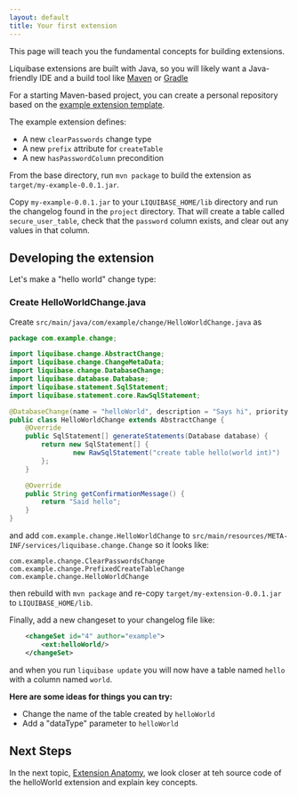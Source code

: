 ```yaml
---
layout: default
title: Your first extension
---
```


This page will teach you the fundamental concepts for building extensions.

Liquibase extensions are built with Java, so you will likely want a 
Java-friendly IDE and a build tool like [Maven](https://maven.apache.org/) or [Gradle](https://gradle.org/)

For a starting Maven-based project, you can create a personal repository based on the [example extension template](https://github.com/liquibase/liquibase-extension-example).

The example extension defines:
- A new `clearPasswords` change type
- A new `prefix` attribute for `createTable` 
- A new `hasPasswordColumn` precondition

From the base directory, run `mvn package` to build the extension as `target/my-example-0.0.1.jar`.

Copy `my-example-0.0.1.jar` to your `LIQUIBASE_HOME/lib` directory and run the changelog found in the `project` directory.
That will create a table called `secure_user_table`, check that the `password` column exists, and clear out any values in that column.

## Developing the extension

Let's make a "hello world" change type:

### Create HelloWorldChange.java

Create `src/main/java/com/example/change/HelloWorldChange.java` as

```java
package com.example.change;

import liquibase.change.AbstractChange;
import liquibase.change.ChangeMetaData;
import liquibase.change.DatabaseChange;
import liquibase.database.Database;
import liquibase.statement.SqlStatement;
import liquibase.statement.core.RawSqlStatement;

@DatabaseChange(name = "helloWorld", description = "Says hi", priority = ChangeMetaData.PRIORITY_DEFAULT)
public class HelloWorldChange extends AbstractChange {
    @Override
    public SqlStatement[] generateStatements(Database database) {
        return new SqlStatement[] {
                new RawSqlStatement("create table hello(world int)")
        };
    }

    @Override
    public String getConfirmationMessage() {
        return "Said hello";
    }
}
```
and add `com.example.change.HelloWorldChange` to `src/main/resources/META-INF/services/liquibase.change.Change` so it looks like:

```
com.example.change.ClearPasswordsChange
com.example.change.PrefixedCreateTableChange
com.example.change.HelloWorldChange
```

then rebuild with `mvn package` and re-copy `target/my-extension-0.0.1.jar` to `LIQUIBASE_HOME/lib`.

Finally, add a new changeset to your changelog file like:

```xml
    <changeSet id="4" author="example">
        <ext:helloWorld/>
    </changeSet>
```
and when you run `liquibase update` you will now have a table named `hello` with a column named `world`. 

**Here are some ideas for things you can try:**
- Change the name of the table created by `helloWorld`
- Add a "dataType" parameter to `helloWorld`

## Next Steps

In the next topic, [Extension Anatomy](extension-anatomy.html), we look closer at teh source code of the helloWorld extension and explain key concepts.